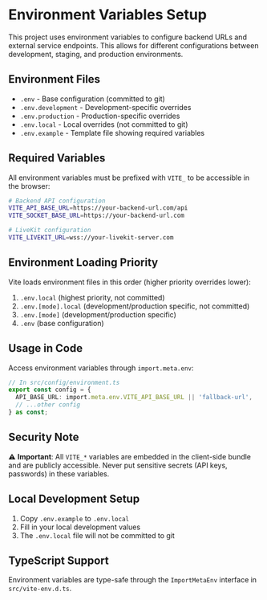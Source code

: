 # Environment Variables Setup

This project uses environment variables to configure backend URLs and external service endpoints. This allows for different configurations between development, staging, and production environments.

## Environment Files

- `.env` - Base configuration (committed to git)
- `.env.development` - Development-specific overrides
- `.env.production` - Production-specific overrides
- `.env.local` - Local overrides (not committed to git)
- `.env.example` - Template file showing required variables

## Required Variables

All environment variables must be prefixed with `VITE_` to be accessible in the browser:

```bash
# Backend API configuration
VITE_API_BASE_URL=https://your-backend-url.com/api
VITE_SOCKET_BASE_URL=https://your-backend-url.com

# LiveKit configuration  
VITE_LIVEKIT_URL=wss://your-livekit-server.com
```

## Environment Loading Priority

Vite loads environment files in this order (higher priority overrides lower):

1. `.env.local` (highest priority, not committed)
2. `.env.[mode].local` (development/production specific, not committed)
3. `.env.[mode]` (development/production specific)
4. `.env` (base configuration)

## Usage in Code

Access environment variables through `import.meta.env`:

```typescript
// In src/config/environment.ts
export const config = {
  API_BASE_URL: import.meta.env.VITE_API_BASE_URL || 'fallback-url',
  // ...other config
} as const;
```

## Security Note

⚠️ **Important**: All `VITE_*` variables are embedded in the client-side bundle and are publicly accessible. Never put sensitive secrets (API keys, passwords) in these variables.

## Local Development Setup

1. Copy `.env.example` to `.env.local`
2. Fill in your local development values
3. The `.env.local` file will not be committed to git

## TypeScript Support

Environment variables are type-safe through the `ImportMetaEnv` interface in `src/vite-env.d.ts`.